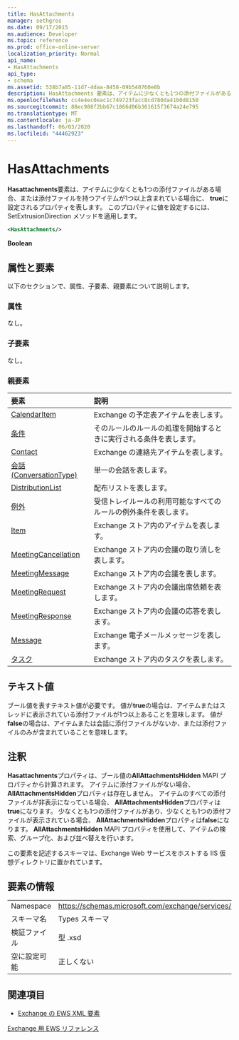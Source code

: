 ```yaml
---
title: HasAttachments
manager: sethgros
ms.date: 09/17/2015
ms.audience: Developer
ms.topic: reference
ms.prod: office-online-server
localization_priority: Normal
api_name:
- HasAttachments
api_type:
- schema
ms.assetid: 538b7a85-11d7-4daa-8458-09b540760e8b
description: HasAttachments 要素は、アイテムに少なくとも1つの添付ファイルがある場合、または添付ファイルを持つアイテムが1つ以上含まれている場合に、true に設定されるプロパティを表します。 このプロパティに値を設定するには、 SetExtrusionDirection メソッドを適用します。
ms.openlocfilehash: cc4e4ec0eac1c749723facc8cd780da41b0d8150
ms.sourcegitcommit: 88ec988f2bb67c1866d06b361615f3674a24e795
ms.translationtype: MT
ms.contentlocale: ja-JP
ms.lasthandoff: 06/03/2020
ms.locfileid: "44462923"
---
```

# <a name="hasattachments"></a>HasAttachments

**Hasattachments**要素は、アイテムに少なくとも1つの添付ファイルがある場合、または添付ファイルを持つアイテムが1つ以上含まれている場合に、 **true**に設定されるプロパティを表します。 このプロパティに値を設定するには、 SetExtrusionDirection メソッドを適用します。 
  
```XML
<HasAttachments/>
```

 **Boolean**
## <a name="attributes-and-elements"></a>属性と要素

以下のセクションで、属性、子要素、親要素について説明します。
  
### <a name="attributes"></a>属性

なし。
  
### <a name="child-elements"></a>子要素

なし。
  
### <a name="parent-elements"></a>親要素

|**要素**|**説明**|
|:-----|:-----|
|[CalendarItem](calendaritem.md) <br/> |Exchange の予定表アイテムを表します。  <br/> |
|[条件](conditions.md) <br/> |そのルールのルールの処理を開始するときに実行される条件を表します。  <br/> |
|[Contact](contact.md) <br/> |Exchange の連絡先アイテムを表します。  <br/> |
|[会話 (ConversationType)](conversation-conversationtype.md) <br/> |単一の会話を表します。  <br/> |
|[DistributionList](distributionlist.md) <br/> |配布リストを表します。  <br/> |
|[例外](exceptions.md) <br/> |受信トレイルールの利用可能なすべてのルールの例外条件を表します。  <br/> |
|[Item](item.md) <br/> |Exchange ストア内のアイテムを表します。  <br/> |
|[MeetingCancellation](meetingcancellation.md) <br/> |Exchange ストア内の会議の取り消しを表します。  <br/> |
|[MeetingMessage](meetingmessage.md) <br/> |Exchange ストア内の会議を表します。  <br/> |
|[MeetingRequest](meetingrequest.md) <br/> |Exchange ストア内の会議出席依頼を表します。  <br/> |
|[MeetingResponse](meetingresponse.md) <br/> |Exchange ストア内の会議の応答を表します。  <br/> |
|[Message](message-ex15websvcsotherref.md) <br/> |Exchange 電子メールメッセージを表します。  <br/> |
|[タスク](task.md) <br/> |Exchange ストア内のタスクを表します。  <br/> |
   
## <a name="text-value"></a>テキスト値

ブール値を表すテキスト値が必要です。 値が**true**の場合は、アイテムまたはスレッドに表示されている添付ファイルが1つ以上あることを意味します。 値が**false**の場合は、アイテムまたは会話に添付ファイルがないか、または添付ファイルのみが含まれていることを意味します。 
  
## <a name="remarks"></a>注釈

**Hasattachments**プロパティは、ブール値の**AllAttachmentsHidden** MAPI プロパティから計算されます。 アイテムに添付ファイルがない場合、 **AllAttachmentsHidden**プロパティは存在しません。 アイテムのすべての添付ファイルが非表示になっている場合、 **AllAttachmentsHidden**プロパティは**true**になります。 少なくとも1つの添付ファイルがあり、少なくとも1つの添付ファイルが表示されている場合、 **AllAttachmentsHidden**プロパティは**false**になります。 **AllAttachmentsHidden** MAPI プロパティを使用して、アイテムの検索、グループ化、および並べ替えを行います。 
  
この要素を記述するスキーマは、Exchange Web サービスをホストする IIS 仮想ディレクトリに置かれています。
  
## <a name="element-information"></a>要素の情報

|||
|:-----|:-----|
|Namespace  <br/> |https://schemas.microsoft.com/exchange/services/2006/types  <br/> |
|スキーマ名  <br/> |Types スキーマ  <br/> |
|検証ファイル  <br/> |型 .xsd  <br/> |
|空に設定可能  <br/> |正しくない  <br/> |
   
## <a name="see-also"></a>関連項目



- [Exchange の EWS XML 要素](ews-xml-elements-in-exchange.md)
  
[Exchange 用 EWS リファレンス](ews-reference-for-exchange.md)

